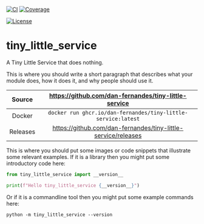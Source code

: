 [![CI](https://github.com/dan-fernandes/tiny-little-service/actions/workflows/ci.yml/badge.svg)](https://github.com/dan-fernandes/tiny-little-service/actions/workflows/ci.yml)
[![Coverage](https://codecov.io/gh/dan-fernandes/tiny-little-service/branch/main/graph/badge.svg)](https://codecov.io/gh/dan-fernandes/tiny-little-service)

[![License](https://img.shields.io/badge/License-Apache%202.0-blue.svg)](https://www.apache.org/licenses/LICENSE-2.0)

# tiny_little_service

A Tiny Little Service that does nothing.

This is where you should write a short paragraph that describes what your module does,
how it does it, and why people should use it.

Source          | <https://github.com/dan-fernandes/tiny-little-service>
:---:           | :---:
Docker          | `docker run ghcr.io/dan-fernandes/tiny-little-service:latest`
Releases        | <https://github.com/dan-fernandes/tiny-little-service/releases>

This is where you should put some images or code snippets that illustrate
some relevant examples. If it is a library then you might put some
introductory code here:

```python
from tiny_little_service import __version__

print(f"Hello tiny_little_service {__version__}")
```

Or if it is a commandline tool then you might put some example commands here:

```
python -m tiny_little_service --version
```
